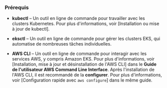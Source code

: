 
### **Prérequis**

* **kubectl** – Un outil en ligne de commande pour travailler avec les clusters Kubernetes.
  Pour plus d'informations, voir \[Installation ou mise à jour de kubectl].

* **eksctl** – Un outil en ligne de commande pour gérer les clusters EKS, qui automatise de nombreuses tâches individuelles.

* **AWS CLI** – Un outil en ligne de commande pour interagir avec les services AWS, y compris Amazon EKS.
  Pour plus d'informations, voir \[Installation, mise à jour et désinstallation de l'AWS CLI] dans le **Guide de l'utilisateur AWS Command Line Interface**.
  Après l'installation de l'AWS CLI, il est recommandé de la **configurer**.
  Pour plus d'informations, voir \[Configuration rapide avec `aws configure`] dans le même guide.

